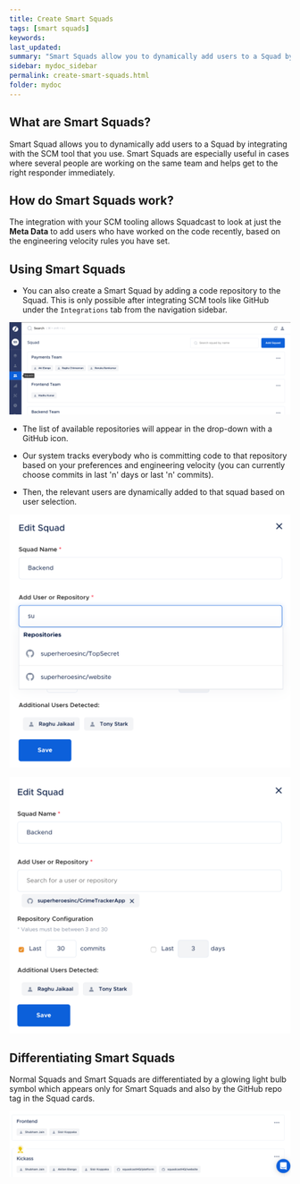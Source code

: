 ```yaml
---
title: Create Smart Squads
tags: [smart squads]
keywords:
last_updated:
summary: "Smart Squads allow you to dynamically add users to a Squad by integrating with your Version Control Tool"
sidebar: mydoc_sidebar
permalink: create-smart-squads.html
folder: mydoc
---
```


## What are Smart Squads? 

Smart Squad allows you to dynamically add users to a Squad by integrating with the SCM tool that you use. Smart Squads are especially useful in cases where several people are working on the same team and helps get to the right responder immediately. 

## How do Smart Squads work?

The integration with your SCM tooling allows Squadcast to look at just the **Meta Data** to add users who have worked on the code recently, based on the engineering velocity rules you have set. 

## Using Smart Squads

- You can also create a Smart Squad by adding a code repository to the Squad. This is only possible after integrating SCM tools like GitHub under the `Integrations` tab from the navigation sidebar.

![](images/smart_squads_1.png)

- The list of available repositories will appear in the drop-down with a GitHub icon. 

- Our system tracks everybody who is committing code to that repository based on your preferences and engineering velocity (you can currently choose commits in last 'n' days or last 'n' commits). 

- Then, the relevant users are dynamically added to that squad based on user selection.

![](images/smart_squads_2.png)

![](images/smart_squads_3.png)

## Differentiating Smart Squads 

Normal Squads and Smart Squads are differentiated by a glowing light bulb symbol which appears only for Smart Squads and also by the GitHub repo tag in the Squad cards.

![](images/smart_squads_4.png)